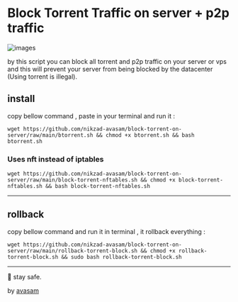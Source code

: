 # Block Torrent Traffic on server +  p2p traffic
![images](https://github.com/user-attachments/assets/5f953f29-de91-460f-85de-855b453fce88)

by this script you can block all torrent and p2p traffic on your server or vps and this will prevent your server from being blocked by the datacenter (Using torrent is illegal).

## install 

copy bellow command , paste in your terminal and run it :

`wget https://github.com/nikzad-avasam/block-torrent-on-server/raw/main/btorrent.sh && chmod +x btorrent.sh && bash btorrent.sh`

### Uses nft instead of iptables 

`wget https://github.com/nikzad-avasam/block-torrent-on-server/raw/main/block-torrent-nftables.sh && chmod +x block-torrent-nftables.sh && bash block-torrent-nftables.sh`

----

## rollback 

copy bellow command and run it in terminal , it rollback everything : 

`wget https://github.com/nikzad-avasam/block-torrent-on-server/raw/main/rollback-torrent-block.sh && chmod +x rollback-torrent-block.sh && sudo bash rollback-torrent-block.sh`


----
💚 stay safe.

 by [avasam](https://avasam.ir)

